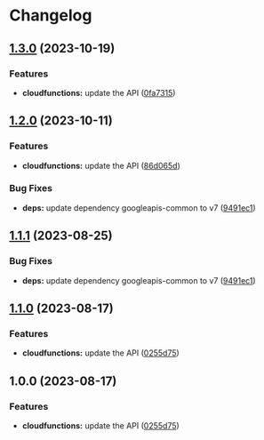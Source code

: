 # Changelog

## [1.3.0](https://github.com/googleapis/google-api-nodejs-client/compare/cloudfunctions-v1.2.0...cloudfunctions-v1.3.0) (2023-10-19)


### Features

* **cloudfunctions:** update the API ([0fa7315](https://github.com/googleapis/google-api-nodejs-client/commit/0fa73155ef30e3a9e21c03ccf2f977adefee5aa8))

## [1.2.0](https://github.com/googleapis/google-api-nodejs-client/compare/cloudfunctions-v1.1.1...cloudfunctions-v1.2.0) (2023-10-11)


### Features

* **cloudfunctions:** update the API ([86d065d](https://github.com/googleapis/google-api-nodejs-client/commit/86d065d7d06617487edf17a5b53fcb0566b51a0c))


### Bug Fixes

* **deps:** update dependency googleapis-common to v7 ([9491ec1](https://github.com/googleapis/google-api-nodejs-client/commit/9491ec1cdc3c413e7d73edcfcd59cf5c28a7c855))

## [1.1.1](https://github.com/googleapis/google-api-nodejs-client/compare/cloudfunctions-v1.1.0...cloudfunctions-v1.1.1) (2023-08-25)


### Bug Fixes

* **deps:** update dependency googleapis-common to v7 ([9491ec1](https://github.com/googleapis/google-api-nodejs-client/commit/9491ec1cdc3c413e7d73edcfcd59cf5c28a7c855))

## [1.1.0](https://github.com/googleapis/google-api-nodejs-client/compare/cloudfunctions-v1.0.0...cloudfunctions-v1.1.0) (2023-08-17)


### Features

* **cloudfunctions:** update the API ([0255d75](https://github.com/googleapis/google-api-nodejs-client/commit/0255d75e4bf6630864e7863a1e41d4abab092f7f))

## 1.0.0 (2023-08-17)


### Features

* **cloudfunctions:** update the API ([0255d75](https://github.com/googleapis/google-api-nodejs-client/commit/0255d75e4bf6630864e7863a1e41d4abab092f7f))
